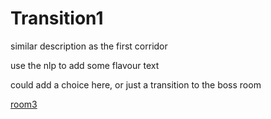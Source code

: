 # Transition1

similar description as the first corridor

use the nlp to add some flavour text

could add a choice here, or just a transition to the boss room


[room3](room3.md)

